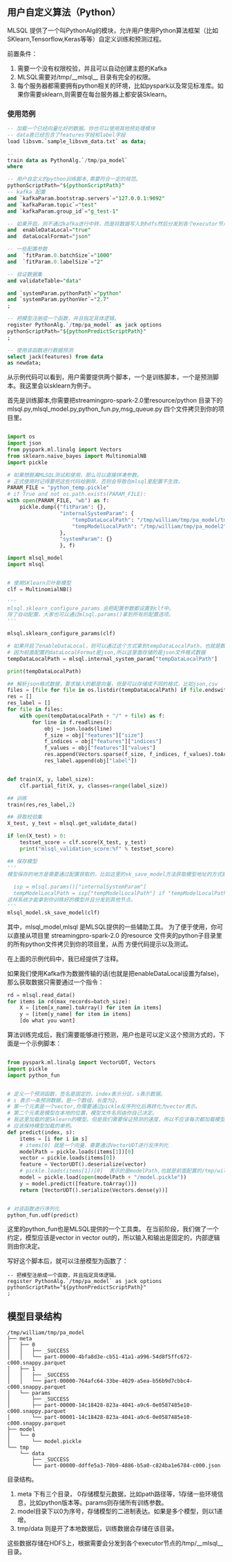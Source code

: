 ## 用户自定义算法（Python）

MLSQL 提供了一个叫PythonAlg的模块，允许用户使用Python算法框架（比如SKlearn,Tensorflow,Keras等等）自定义训练和预测过程。

前置条件：

1. 需要一个没有权限校验，并且可以自动创建主题的Kafka
2. MLSQL需要对/tmp/\_\_mlsql\_\_ 目录有完全的权限。
3. 每个服务器都需要拥有python相关的环境，比如pyspark以及常见标准库。如果你需要sklearn,则需要在每台服务器上都安装Sklearn。

### 使用范例

```sql
-- 加载一个已经向量化好的数据。你也可以使用其他预处理模块
-- data表已经包含了features字段和label字段
load libsvm.`sample_libsvm_data.txt` as data;

--
train data as PythonAlg.`/tmp/pa_model`
where

-- 用户自定义的python训练脚本,需要符合一定的规范。
pythonScriptPath="${pythonScriptPath}"
-- kafka 配置
and `kafkaParam.bootstrap.servers`="127.0.0.1:9092"
and `kafkaParam.topic`="test"
and `kafkaParam.group_id`="g_test-1"

-- 如果开启，则不通过kafka进行中转，而是将数据写入到hdfs然后分发到各个executor节点上
and  enableDataLocal="true"
and  dataLocalFormat="json"

-- 一些配置参数
and  `fitParam.0.batchSize`="1000"
and  `fitParam.0.labelSize`="2"

-- 验证数据集
and validateTable="data"

and `systemParam.pythonPath`="python"
and `systemParam.pythonVer`="2.7"
;

-- 把模型注册成一个函数，并且指定具体逻辑。
register PythonAlg.`/tmp/pa_model` as jack options
pythonScriptPath="${pythonPredictScriptPath}"
;

-- 使用该函数进行数据预测
select jack(features) from data
as newdata;
```

从示例代码可以看到，用户需要提供两个脚本，一个是训练脚本，一个是预测脚本。我这里会以sklearn为例子。


首先是训练脚本,你需要把streamingpro-spark-2.0里resource/python 目录下的mlsql.py,mlsql_model.py,python_fun.py,msg_queue.py 
四个文件拷贝到你的项目里。

```python

import os
import json
from pyspark.ml.linalg import Vectors
from sklearn.naive_bayes import MultinomialNB
import pickle

# 如果想脱离MLSQL测试和使用，那么可以直接拼凑参数。
# 正式使用时记得要把这些代码给删除，否则会导致在mlsql里配置不生效。
PARAM_FILE = "python_temp.pickle"
# if True and not os.path.exists(PARAM_FILE):
with open(PARAM_FILE, "wb") as f:
    pickle.dump({"fitParam": {},
                 "internalSystemParam": {
                     "tempDataLocalPath": "/tmp/william/tmp/pa_model/tmp/data/",
                     "tempModelLocalPath": "/tmp/william/tmp/pa_model2"
                 },
                 "systemParam": {}
                 }, f)

import mlsql_model
import mlsql


# 使用SKlearn贝叶斯模型
clf = MultinomialNB()

'''
mlsql.sklearn_configure_params 会把配置参数都设置到clf中。
除了自动配置，大家也可以通过mlsql.params()拿到所有的配置选项。
''' 

mlsql.sklearn_configure_params(clf)

# 如果开启了enableDataLocal，则可以通过这个方式拿到tempDataLocalPath，也就是数据目录
# 因为前面配置的dataLocalFormat是json,所以这里面存储的是json文件格式数据
tempDataLocalPath = mlsql.internal_system_param["tempDataLocalPath"]

print(tempDataLocalPath)

## 解析json格式数据，要求输入的都是向量，但是可以存储成不同的格式，比如json,csv
files = [file for file in os.listdir(tempDataLocalPath) if file.endswith(".json")]
res = []
res_label = []
for file in files:
    with open(tempDataLocalPath + "/" + file) as f:
        for line in f.readlines():
            obj = json.loads(line)
            f_size = obj["features"]["size"]
            f_indices = obj["features"]["indices"]
            f_values = obj["features"]["values"]
            res.append(Vectors.sparse(f_size, f_indices, f_values).toArray())
            res_label.append(obj["label"])


def train(X, y, label_size):
    clf.partial_fit(X, y, classes=range(label_size))

## 训练
train(res,res_label,2)

## 获取校验集
X_test, y_test = mlsql.get_validate_data()

if len(X_test) > 0:
    testset_score = clf.score(X_test, y_test)
    print("mlsql_validation_score:%f" % testset_score)

## 保存模型
'''
模型保存的地方是需要通过配置获取的，比如这里的sk_save_model方法获取模型地址的方式如下：
 
  isp = mlsql.params()["internalSystemParam"]
  tempModelLocalPath = isp["tempModelLocalPath"] if "tempModelLocalPath" in isp else "/tmp/"
这样系统才能拿到你训练好的模型并且分发到其他节点。
'''
mlsql_model.sk_save_model(clf)

```

其中，mlsql_model,mlsql 是MLSQL提供的一些辅助工具。
为了便于使用，你可以直接从项目里 streamingpro-spark-2.0 的resource 文件夹的python子目录里的所有python文件拷贝到你的项目里，从而
方便代码提示以及测试。

在上面的示例代码中，我已经提供了注释。

如果我们使用Kafka作为数据传输的话(也就是把enableDataLocal设置为false)，那么获取数据只需要通过一个指令：

```sql
rd = mlsql.read_data()
for items in rd(max_records=batch_size):
    X = [item[x_name].toArray() for item in items]
    y = [item[y_name] for item in items]
    [do what you want]
```

算法训练完成后，我们需要能够进行预测，用户也是可以定义这个预测方式的，下面是一个示例脚本：

```python

from pyspark.ml.linalg import VectorUDT, Vectors
import pickle
import python_fun


# 定义一个预测函数，签名是固定的，index表示分区，s表示数据。
# s 表示一条预测数据，是一个数组，长度为2。
# 第一个元素是一个vector,你需要通过pickle反序列化后再转化为vector表示。
# 第二个元素是模型在本地的位置，模型文件名则由你自己决定。
# 我这里加载的是Sklearn的模型。但是我们需要保证预测的速度，所以不应该每次都加载模型,
# 应该保持模型加载的单例。
def predict(index, s):
    items = [i for i in s]
    # items[0] 就是一个向量，需要通过VectorUDT进行反序列化
    modelPath = pickle.loads(items[1])[0]
    vector = pickle.loads(items[0])
    feature = VectorUDT().deserialize(vector)
    # pickle.loads(items[1])[0]  表示的是modelPath,也就是前面配置的/tmp/william/tmp/pa_model2
    model = pickle.load(open(modelPath + "/model.pickle"))
    y = model.predict([feature.toArray()])
    return [VectorUDT().serialize(Vectors.dense(y))]


# 对该函数进行序列化
python_fun.udf(predict)

```

这里的python_fun也是MLSQL提供的一个工具类。
在当前阶段，我们做了一个约定，模型应该是vector in vector out的，所以输入和输出是固定的，内部逻辑则由你决定。

写好这个脚本后，就可以注册模型为函数了：

```
-- 把模型注册成一个函数，并且指定具体逻辑。
register PythonAlg.`/tmp/pa_model` as jack options
pythonScriptPath="${pythonPredictScriptPath}"
;
```

## 模型目录结构

```
/tmp/william/tmp/pa_model
├── meta
│   ├── 0
│   │   ├── _SUCCESS
│   │   └── part-00000-4bfa8d3e-cb51-41a1-a996-54d8f5ffc672-c000.snappy.parquet
│   ├── 1
│   │   ├── _SUCCESS
│   │   └── part-00000-764afc64-33be-4029-a5ea-b56b9d7cbbc4-c000.snappy.parquet
│   └── params
│       ├── _SUCCESS
│       ├── part-00000-14c18428-823a-4041-a9c6-0e0587485e10-c000.snappy.parquet
│       └── part-00001-14c18428-823a-4041-a9c6-0e0587485e10-c000.snappy.parquet
├── model
│   └── 0
│       └── model.pickle
└── tmp
    └── data
        ├── _SUCCESS
        └── part-00000-ddffe5a3-70b9-4886-b5a0-c824ba1e6784-c000.json
```

目录结构。 

1. meta 下有三个目录， 0存储模型元数据，比如path路径等，1存储一些环境信息，比如python版本等。params则存储所有训练参数。
2. model目录下以0为序号，存储模型的二进制表达。如果是多个模型，则以1递增。
3. tmp/data 则是开了本地数据后，训练数据会存储在该目录。

这些数据存储在HDFS上，根据需要会分发到各个executor节点的/tmp/\_\_mlsql\_\_ 目录。



